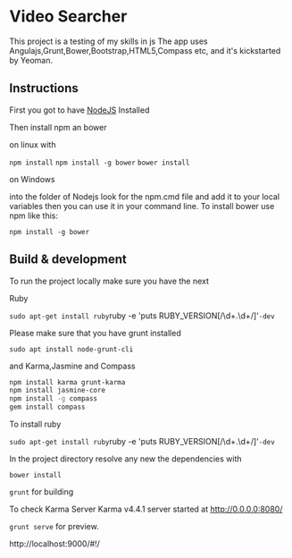 # Video Searcher

This project is a testing of my skills in js
The app uses Angulajs,Grunt,Bower,Bootstrap,HTML5,Compass etc, and it's kickstarted by Yeoman.

## Instructions

First you got to have [NodeJS](http://nodejs.org/download/) Installed

Then install npm an bower

on linux with 

`npm install`
`npm install -g bower`
`bower install`

on Windows

into the folder of Nodejs look for the npm.cmd file and add it to your local variables
then you can use it in your command line. To install bower use npm like this:

`npm install -g bower`

## Build & development

To run the project locally make sure you have the next

Ruby

`sudo apt-get install ruby`ruby -e 'puts RUBY_VERSION[/\d+\.\d+/]'`-dev`

Please make sure that you have grunt installed

`sudo apt install node-grunt-cli`

and Karma,Jasmine and Compass

``` Bash
npm install karma grunt-karma
npm install jasmine-core
npm install -g compass
gem install compass
```

To install ruby

`sudo apt-get install ruby`ruby -e 'puts RUBY_VERSION[/\d+\.\d+/]'`-dev`


In the project directory resolve any new the dependencies with

`bower install`


`grunt` for building

To check Karma Server
Karma v4.4.1 server started at http://0.0.0.0:8080/


`grunt serve` for preview.

http://localhost:9000/#!/






